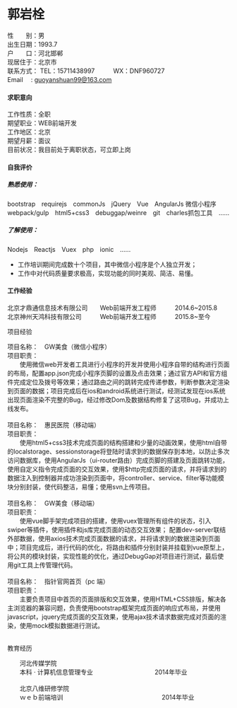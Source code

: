 # 郭岩栓
性　　别：男<br>
出生日期：1993.7<br>
户　　口：河北邯郸<br>
现居住于：北京市<br>
联系方式： TEL：15711438997　　　WX：DNF960727 <br>
Email 　: guoyanshuan99@163.com

#### 求职意向
工作性质：全职 <br>
期望职业：WEB前端开发<br>
工作地区：北京<br>
期望月薪：面议<br>
目前状况：我目前处于离职状态，可立即上岗<br>
#### 自我评价
##### 熟悉使用：
bootstrap　requirejs　commonJs　jQuery　Vue　AngularJs  微信小程序　webpack/gulp　html5+css3　debuggap/weinre　git　charles抓包工具　......      
##### 了解使用：
Nodejs　Reactjs　Vuex　php　ionic　......

* 工作培训期间完成数十个项目，其中微信小程序是个人独立开发；
* 工作中对代码质量要求极高，实现功能的同时美观、简洁、易懂。

#### 工作经验

北京才鼎通信息技术有限公司　　Web前端开发工程师　　　2014.6\~2015.8<br>
北京神州天鸿科技有限公司　　　Web前端开发工程师　　　2015.8\~至今

项目经验
 
项目名称：　GW美食（微信小程序）<br>
项目职责：<br>
　　使用微信web开发者工具进行小程序的开发并使用小程序自带的结构进行页面的布局，配置app.json完成小程序页脚的设置及点击效果；通过官方API和官方组件完成定位及拨号等效果；通过路由之间的跳转完成传递参数，判断参数决定渲染到页面的数据；项目完成后在ios和android系统进行测试，经测试发现在ios系统出现页面渲染不完整的Bug，经过修改Dom及数据结构修复了这项Bug，并成功上线发布。<br><br>
项目名称：　惠民医院（移动端） <br>
项目职责：<br>
　　使用html5+css3技术完成页面的结构搭建和少量的动画效果，使用html自带的localstorage、sessionstorage将登陆时请求到的数据保存到本地，以防止多次访问数据库，使用AngularJs（ui-router路由）完成页脚的搭建及页面跳转功能，使用自定义指令完成页面的交互效果，使用$http完成页面的请求，并将请求到的数据注入到控制器并成功渲染到页面中，将controller、service、filter等功能模块分别封装，使代码整洁，易懂；使用svn上传项目。<br><br>
项目名称：　GW美食（移动端） <br>
项目职责：<br>
　　使用vue脚手架完成项目的搭建，使用vuex管理所有组件的状态，引入swiper等插件，使用插件和js库完成页面的动态交互效果； 配置dev-server联结外部数据，使用axios技术完成页面数据的请求，并将请求到的数据渲染到页面中；项目完成后，进行代码的优化，将路由和插件分别封装并挂载到vue原型上，将公共的模块封装，实现性能的优化，通过DebugGap对项目进行测试，最后使用git工具上传管理代码。<br><br>
项目名称：　指针官网首页（pc 端） <br>
项目职责：<br>
　　主要负责项目中首页的页面排版和交互效果，使用HTML+CSS排版，解决各主浏览器的兼容问题，负责使用bootstrap框架完成页面的响应式布局，并使用javascript，jquery完成页面的交互效果，使用ajax技术请求数据完成对页面的渲染，使用mock模拟数据进行测试。<br><br>

教育经历<br>

　　河北传媒学院<br>
　　本科 · 计算机信息管理专业　　　　　　　　　　2014年毕业<br><br>
　　北京八维研修学院<br>
　　ｗｅｂ前端培训　　　　　　　　　　　　　　　　2014年毕业<br><br>



